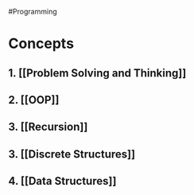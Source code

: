 #Programming 
# Concepts 
## 1. [[Problem Solving and Thinking]]
## 2. [[OOP]]
## 3. [[Recursion]]
## 3. [[Discrete Structures]] 
## 4. [[Data Structures]]


